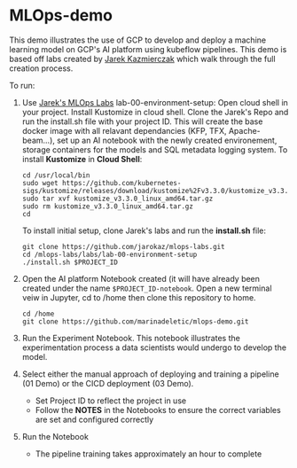 # MLOps-demo

This demo illustrates the use of GCP to develop and deploy a machine learning model on GCP's AI platform using kubeflow pipelines. This demo is based off labs created by [Jarek Kazmierczak](https://github.com/jarokaz/mlops-labs) which walk through the full creation process.


To run:

1. Use [Jarek's MLOps Labs](https://github.com/jarokaz/mlops-labs/tree/master/labs) lab-00-environment-setup: Open cloud shell in your project. Install Kustomize in cloud shell. Clone the Jarek's Repo and run the install.sh file with your project ID. This will create the base docker image with all relavant dependancies (KFP, TFX, Apache-beam...), set up an AI notebook with the newly created environement, storage containers for the models and SQL metadata logging system. 
    To install **Kustomize** in **Cloud Shell**:
    ```
    cd /usr/local/bin
    sudo wget https://github.com/kubernetes-sigs/kustomize/releases/download/kustomize%2Fv3.3.0/kustomize_v3.3.0_linux_amd64.tar.gz
    sudo tar xvf kustomize_v3.3.0_linux_amd64.tar.gz
    sudo rm kustomize_v3.3.0_linux_amd64.tar.gz
    cd
    ```
    To install initial setup, clone Jarek's labs and run the **install.sh** file:
    ```
    git clone https://github.com/jarokaz/mlops-labs.git
    cd /mlops-labs/labs/lab-00-environment-setup
    ./install.sh $PROJECT_ID
    ```
    
2. Open the AI platform Notebook created (it will have already been created under the name `$PROJECT_ID-notebook`. Open a new terminal veiw in Jupyter, cd to /home then clone this repository to home. 
    ```
    cd /home
    git clone https://github.com/marinadeletic/mlops-demo.git
    ```

3. Run the Experiment Notebook. This notebook illustrates the experimentation process a data scientists would undergo to develop the model. 

4. Select either the manual approach of deploying and training a pipeline (01 Demo) or the CICD deployment (03 Demo).
    - Set Project ID to reflect the project in use
    - Follow the **NOTES** in the Notebooks to ensure the correct variables are set and configured correctly
5. Run the Notebook
    - The pipeline training takes approximately an hour to complete

